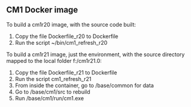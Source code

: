## CM1 Docker image
To build a cm1r20 image, with the source code built:

1) Copy the file Dockerfile_r20 to Dockerfile
2) Run the script ~/bin/cm1_refresh_r20

To build a cm1r21 image, just the environment, with the source directory mapped to
the local folder f:/cm1r21.0:

1) Copy the file Dockerfile_r21 to Dockerfile
2) Run the script cm1_refresh_r21
3) From inside the container, go to /base/common for data
4) Go to /base/cm1/src to rebuild
4) Run /base/cm1/run/cm1.exe


